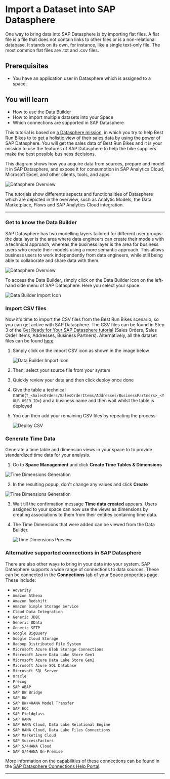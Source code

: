 # Import a Dataset into SAP Datasphere
<!-- description --> One way to bring data into SAP Datasphere is by importing flat files. A flat file is a file that does not contain links to other files or is a non-relational database. It stands on its own, for instance, like a single text-only file. The most common flat files are .txt and .csv files.

## Prerequisites
- You have an application user in Datasphere which is assigned to a space. 
## You will learn
  - How to use the Data Builder
  - How to import multiple datasets into your Space
  - Which connections are supported in SAP Datasphere
    
  This tutorial is based on [a Datasphere mission](https://developers.sap.com/mission.data-warehouse-cloud-get-started.html), in which you try to help Best Run Bikes to to get a holistic view of their sales data by using the power of SAP Datasphere. You will get the sales data of Best Run Bikes and it is your mission to use the features of SAP Datasphere to help the bike suppliers make the best possible business decisions. 

  This diagram shows how you acquire data from sources, prepare and model it in SAP Datasphere, and expose it for consumption in SAP Analytics Cloud, Microsoft Excel, and other clients, tools, and apps.

  ![Datasphere Overview](./images-dsp_modeling_1-import-dataset/DS_Component_Overview_detailed.png)

  The tutorials show differents aspects and functionalities of Datasphere which are depicted in the overview, such as Analytic Models, the Data Marketplace, Flows and SAP Analytics Cloud integration.
  
---

### Get to know the Data Builder

SAP Datasphere has two modelling layers tailored for different user groups: the data layer is the area where data engineers can create their models with a technical approach, whereas the business layer is the area for business users who create their models using a more semantic approach. This allows business users to work independently from data engineers, while still being able to collaborate and share data with them.

![Datasphere Overview](./images-dsp_modeling_1-import-dataset/DS_Component_Overview.png)

To access the Data Builder, simply click on the Data Builder icon on the left-hand side menu of SAP Datasphere. Here you select your space. 

 ![Data Builder Import Icon](./images-dsp_modeling_1-import-dataset/DS_DB_Space.png)

### Import CSV files

Now it's time to import the CSV files from the Best Run Bikes scenario, so you can get active with SAP Datasphere. The CSV files can be found in Step 3 of the [Get Ready for Your SAP Datasphere tutorial](https://developers.sap.com/tutorials/data-warehouse-cloud-1-begin-trial.html) (Sales Orders, Sales Order Items, Addresses, Business Partners).
Alternatively, all the dataset files can be found [here](../dsp_modeling_1-import-dataset/datasets-dsp_modeling_1-import-dataset)

1.  Simply click on the import CSV icon as shown in the image below

    ![Data Builder Import Icon](./images-dsp_modeling_1-import-dataset/DS_Import_CSV.png)

2.  Then, select your source file from your system

3.  Quickly review your data and then click deploy once done

4.  Give the table a technical name(`T_<SalesOrders/SalesOrderItems/Addresses/BusinessPartners>_<YOUR_USER_ID>`) and a business name and then wait whilst the table is deployed

5.  You can then add your remaining CSV files by repeating the process

    ![Deploy CSV](./images-dsp_modeling_1-import-dataset/DS_Deploy_Adresses.png)

### Generate Time Data
Generate a time table and dimension views in your space to to provide standardized time data for your analysis. 
1. Go to **Space Management** and click **Create Time Tables & Dimensions**
   
  ![Time Dimensions Generation](./images-dsp_modeling_1-import-dataset/DS_CreateTimeTablesAndDimensions.png)
  
2. In the resulting popup, don't change any values and click **Create**
   
  ![Time Dimensions Generation](./images-dsp_modeling_1-import-dataset/DS_CreateTimeTablesAndDimensions_2.png)

3. Wait till the confirmation message **Time data created** appears. Users assigned to your space can now use the views as dimensions by creating associations to them from their entities containing time data.
   
4. The Time Dimensions that were added can be viewed from the Data Builder.

   ![Time Dimensions Preview](./images-dsp_modeling_1-import-dataset/DS_TimeData_Preview.png)

### Alternative supported connections in SAP Datasphere


There are also other ways to bring in your data into your system. SAP Datasphere supports a wide range of connections to data sources. These can be connected in the **Connections** tab of your Space properties page. These include:

- `Adverity`
- `Amazon Athena`
- `Amazon Redshift`
- `Amazon Simple Storage Service`
- `Cloud Data Integration`
- `Generic JDBC`
- `Generic OData`
- `Generic SFTP`
- `Google BigQuery`
- `Google Cloud Storage`
- `Hadoop Distributed File System`
- `Microsoft Azure Blob Storage Connections`
- `Microsoft Azure Data Lake Store Gen1`
- `Microsoft Azure Data Lake Store Gen2`
- `Microsoft Azure SQL Database`
- `Microsoft SQL Server`
- `Oracle`
- `Precog`
- `SAP ABAP`
- `SAP BW Bridge`
- `SAP BW`
- `SAP BW/4HANA Model Transfer`
- `SAP ECC`
- `SAP Fieldglass`
- `SAP HANA`
- `SAP HANA Cloud, Data Lake Relational Engine`
- `SAP HANA Cloud, Data Lake Files Connections`
- `SAP Marketing Cloud`
- `SAP SuccessFactors`
- `SAP S/4HANA Cloud`
- `SAP S/4HANA On-Premise`

More information on the capabilities of these connections can be found in the [SAP Datasphere Connections Help Portal](https://help.sap.com/viewer/9f804b8efa8043539289f42f372c4862/cloud/en-US/eb85e157ab654152bd68a8714036e463.html).




---
